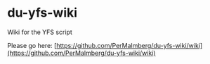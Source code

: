 # du-yfs-wiki
Wiki for the YFS script

Please go here: [https://github.com/PerMalmberg/du-yfs-wiki/wiki](https://github.com/PerMalmberg/du-yfs-wiki/wiki)

